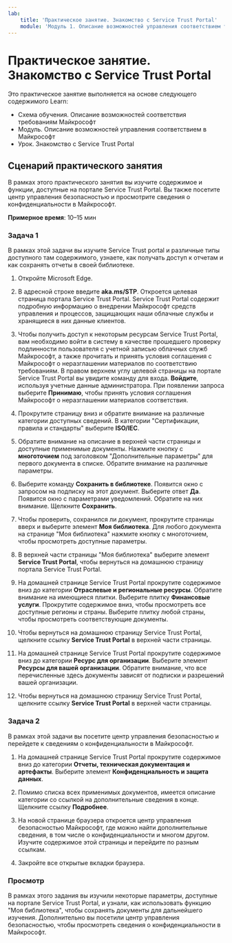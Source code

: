 ```yaml
---
lab:
    title: 'Практическое занятие. Знакомство с Service Trust Portal'    
    module: 'Модуль 1. Описание возможностей управления соответствием требованиям Майкрософт'
---
```



# <a name="lab-explore-the-service-trust-portal"></a>Практическое занятие. Знакомство с Service Trust Portal

Это практическое занятие выполняется на основе следующего содержимого Learn:

- Схема обучения. Описание возможностей соответствия требованиям Майкрософт
- Модуль. Описание возможностей управления соответствием в Майкрософт
- Урок. Знакомство с Service Trust Portal

## <a name="lab-scenario"></a>Сценарий практического занятия

В рамках этого практического занятия вы изучите содержимое и функции, доступные на портале Service Trust Portal. Вы также посетите центр управления безопасностью и просмотрите сведения о конфиденциальности в Майкрософт.

**Примерное время**: 10–15 мин

### <a name="task-1"></a>Задача 1

В рамках этой задачи вы изучите Service Trust portal и различные типы доступного там содержимого, узнаете, как получать доступ к отчетам и как сохранять отчеты в своей библиотеке.

1. Откройте Microsoft Edge.

1. В адресной строке введите **aka.ms/STP**. Откроется целевая страница портала Service Trust Portal. Service Trust Portal содержит подробную информацию о внедрении Майкрософт средств управления и процессов, защищающих наши облачные службы и хранящиеся в них данные клиентов.

1. Чтобы получить доступ к некоторым ресурсам Service Trust Portal, вам необходимо войти в систему в качестве прошедшего проверку подлинности пользователя с учетной записью облачных служб Майкрософт, а также прочитать и принять условия соглашения с Майкрософт о неразглашении материалов по соответствию требованиям. В правом верхнем углу целевой страницы на портале Service Trust Portal вы увидите команду для входа.  **Войдите**, используя учетные данные администратора. При появлении запроса выберите **Принимаю**, чтобы принять условия соглашения Майкрософт о неразглашении материалов соответствия.

1. Прокрутите страницу вниз и обратите внимание на различные категории доступных сведений. В категории "Сертификации, правила и стандарты" выберите **ISO/IEC**.

1. Обратите внимание на описание в верхней части страницы и доступные применимые документы.  Нажмите кнопку с **многоточием** под заголовком "Дополнительные параметры" для первого документа в списке.  Обратите внимание на различные параметры.

1. Выберите команду **Сохранить в библиотеке**.  Появится окно с запросом на подписку на этот документ.  Выберите ответ **Да**. Появится окно с параметрами уведомлений. Обратите на них внимание. Щелкните **Сохранить**.

1. Чтобы проверить, сохранился ли документ, прокрутите страницы вверх и выберите элемент **Моя библиотека**.  Для любого документа на странице "Моя библиотека" нажмите кнопку с многоточием, чтобы просмотреть доступные параметры.

1. В верхней части страницы "Моя библиотека" выберите элемент **Service Trust Portal**, чтобы вернуться на домашнюю страницу портала Service Trust Portal.

1. На домашней странице Service Trust Portal прокрутите содержимое вниз до категории **Отраслевые и региональные ресурсы**.  Обратите внимание на имеющиеся плитки.  Выберите плитку **Финансовые услуги**.  Прокрутите содержимое вниз, чтобы просмотреть все доступные регионы и страны.  Выберите плитку любой страны, чтобы просмотреть соответствующие документы.

1. Чтобы вернуться на домашнюю страницу Service Trust Portal, щелкните ссылку **Service Trust Portal** в верхней части страницы.

1. На домашней странице Service Trust Portal прокрутите содержимое вниз до категории **Ресурс для организации**. Выберите элемент **Ресурсы для вашей организации**.  Обратите внимание, что все перечисленные здесь документы зависят от подписки и разрешений вашей организации.

1. Чтобы вернуться на домашнюю страницу Service Trust Portal, щелкните ссылку **Service Trust Portal** в верхней части страницы.

### <a name="task-2"></a>Задача 2

В рамках этой задачи вы посетите центр управления безопасностью и перейдете к сведениям о конфиденциальности в Майкрософт.

1. На домашней странице Service Trust Portal прокрутите содержимое вниз до категории **Отчеты, техническая документация и артефакты**. Выберите элемент **Конфиденциальность и защита данных**.  

1. Помимо списка всех применимых документов, имеется описание категории со ссылкой на дополнительные сведения в конце.  Щелкните ссылку **Подробнее**.

1. На новой странице браузера откроется центр управления безопасностью Майкрософт, где можно найти дополнительные сведения, в том числе о конфиденциальности и многом другом. Изучите содержимое этой страницы и перейдите по разным ссылкам.

1. Закройте все открытые вкладки браузера.

### <a name="review"></a>Просмотр

В рамках этого задания вы изучили некоторые параметры, доступные на портале Service Trust Portal, и узнали, как использовать функцию "Моя библиотека", чтобы сохранять документы для дальнейшего изучения.  Дополнительно вы посетили центр управления безопасностью, чтобы просмотреть сведения о конфиденциальности в Майкрософт.
